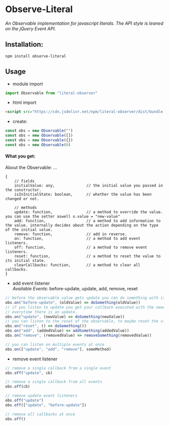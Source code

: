 # Observe-Literal
*An Observable implementation for javascript literals. The API style is leaned on the jQuery Event API.*

## Installation:
```npm install observe-literal```  

## Usage
+ module import
```javascript
import Observable from "literal-observer" 
```
+ html import
```html
<script src="https://cdn.jsdelivr.net/npm/literal-observer/dist/bundle.js"></script> 
```

+ create: 
```javascript
const obs = new Observable("")
const obs = new Observable([])
const obs = new Observable({})
const obs = new Observable(0)
```

#### What you get:
About the Observable: ...  
```javasript
{
    // fields
    initialValue: any,              // the initial value you passed in the constructor.
    isInInitialState: boolean,      // whether the value has been changed or not.

    // methods
    update: function,               // a method to override the value. you can use the setter aswell o.value = "new-value" 
    add: function,                  // a method to add information to the value. internally decides about the action depending on the type of the initial value.
    remove: function,               // add in reverse.
    on: function,                   // a method to add event listeners.
    off: function,                  // a method to remove event listeners.
    reset: function,                // a method to reset the value to its initial state.
    clearCallbacks: function,       // a method to clear all callbacks.
}
```

+ add event listener  
   *Available Events:* before-update, update, add, remove, reset
```javascript
// before the observable value gets update you can do something with its old value
obs.on("before-update", (oldValue) => doSomething(oldValue))
// if you listen to update you get your callback executed with the newest value 
// everytime there is an update.
obs.on("update", (newValue) => doSomething(newValue))
// you can listen to the reset of the observable, to maybe reset the view.
obs.on("reset", () => doSomething())
obs.on("add", (addedValue) => addSomething(addedValue))
obs.on("remove", (removedValue) => removeSomething(removedValue))

// you can listen on multiple events at once
obs.on(["update", "add", "remove"], someMethod)
```

+ remove event listener
```javascript
// remove a single callback from a single event
obs.off("update", cb)

// remove a single callback from all events
obs.off(cb)

// remove update event listeners
obs.off("update")
obs.off(["update", "before-update"])

// remove all callbacks at once
obs.off()
```
